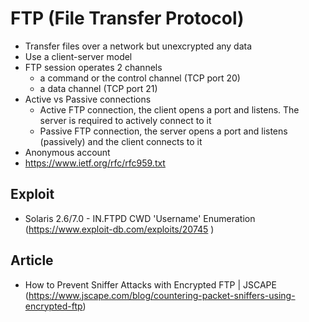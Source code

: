 # FTP (File Transfer Protocol)

- Transfer files over a network but unexcrypted any data
- Use a client-server model
- FTP session operates 2 channels
  - a command or the control channel (TCP port 20)
  - a data channel (TCP port 21)
- Active vs Passive connections
  - Active FTP connection, the client opens a port and listens. The server is required to actively connect to it
  - Passive FTP connection, the server opens a port and listens (passively) and the client connects to it
 - Anonymous account
 - https://www.ietf.org/rfc/rfc959.txt 

## Exploit

 - Solaris 2.6/7.0 - IN.FTPD CWD 'Username' Enumeration (https://www.exploit-db.com/exploits/20745 )

## Article

- How to Prevent Sniffer Attacks with Encrypted FTP | JSCAPE (https://www.jscape.com/blog/countering-packet-sniffers-using-encrypted-ftp)
